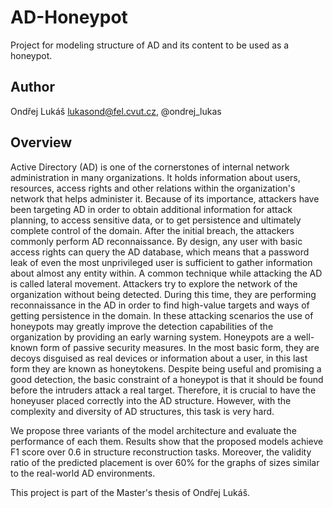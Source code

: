 # AD-Honeypot
Project for modeling structure of AD and its content to be used as a honeypot.

## Author
Ondřej Lukáš
lukasond@fel.cvut.cz, @ondrej_lukas


## Overview
Active Directory (AD) is one of the cornerstones of internal network administration in many organizations. It holds information about users, resources, access rights and other relations within the organization's network that helps administer it.
Because of its importance, attackers have been targeting AD in order to obtain additional information for attack planning, to access sensitive data, or to get persistence and ultimately complete control of the domain. After the initial breach, the attackers commonly perform AD reconnaissance. By design, any user with basic access rights can query the AD database, which means that a password leak of even the most unprivileged user is sufficient to gather information about almost any entity within.
A common technique while attacking the AD is called lateral movement. Attackers try to explore the network of the organization without being detected. During this time, they are performing reconnaissance in the AD in order to find high-value targets and ways of getting persistence in the domain. In these attacking scenarios the use of honeypots may greatly improve the detection capabilities of the organization by providing an early warning system. Honeypots are a well-known form of passive security measures. In the most basic form, they are decoys disguised as real devices or information about a user, in this last form they are known as honeytokens. 
Despite being useful and promising a good detection, the basic constraint of a honeypot is that it should be found before the intruders attack a real target. Therefore, it is crucial to have the honeyuser placed correctly into the AD structure. However, with the complexity and diversity of AD structures, this task is very hard.

 We propose three variants of the model architecture and evaluate the performance of each them. Results show that the proposed models achieve F1 score over 0.6 in structure reconstruction tasks. Moreover, the validity ratio of the predicted placement is over 60\% for the graphs of sizes similar to the real-world AD environments.

This project is part of the Master's thesis of Ondřej Lukáš.
